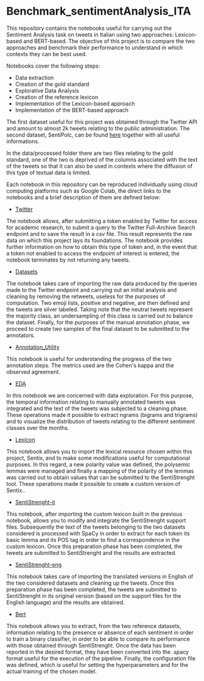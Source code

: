 # Benchmark_sentimentAnalysis_ITA

This repository contains the notebooks useful for carrying out the Sentiment Analysis task on tweets in Italian using two approaches: Lexicon-based and BERT-based.
The objective of this project is to compare the two approaches and benchmark their performance to understand in which contexts they can be best used.

Notebooks cover the following steps:

- Data extraction
- Creation of the gold standard
- Explorative Data Analysis
- Creation of the reference lexicon
- Implementation of the Lexicon-based approach
- Implementation of the BERT-based approach

The first dataset useful for this project was obtained through the Twitter API and amount to almost 2k tweets relating to the public administration. The second dataset, SentiPolc, can be found [here](http://www.di.unito.it/~tutreeb/sentipolc-evalita16/data.html) together with all useful informations.

In the data/processed folder there are two files relating to the gold standard, one of the two is deprived of the columns associated with the text of the tweets so that it can also be used in contexts where the diffusion of this type of textual data is limited.

Each notebook in this repository can be reproduced individually using cloud computing platforms such as Google Colab, the direct links to the notebooks and a brief description of them are defined below:

- [Twitter](https://colab.research.google.com/drive/1EpQHIuFtSFtjQ06WTFhQMlRGqTyzbtnL?usp=sharing)

The notebook allows, after submitting a token enabled by Twitter for access for academic research, to submit a query to the Twitter Full-Archive Search endpoint and to save the result in a csv file.
This result represents the raw data on which this project lays its foundations. The notebook provides further information on how to obtain this type of token and, in the event that a token not enabled to access the endpoint of interest is entered, the notebook terminates by not returning any tweets.

- [Datasets](https://colab.research.google.com/drive/1q8Fa1Nh1q6fbbgptrrY5euzc2DSC_ReE?usp=sharing)

The notebook takes care of importing the raw data produced by the queries made to the Twitter endpoint and carrying out an initial analysis and cleaning by removing the retweets, useless for the purposes of computation. Two emoji lists, positive and negative, are then defined and the tweets are silver labeled. Taking note that the neutral tweets represent the majority class, an undersampling of this class is carried out to balance the dataset. Finally, for the purposes of the manual annotation phase, we proceed to create two samples of the final dataset to be submitted to the annotators.

- [Annotation_Utility](https://colab.research.google.com/drive/10AWvfdWDYz6nGSyKuzmD8c3EeidZqOnT?usp=sharing)

This notebook is useful for understanding the progress of the two annotation steps. The metrics used are the Cohen's kappa and the observed agreement.

- [EDA](https://colab.research.google.com/drive/1jj8m46xeX9WtatzExj9NRkCiqZVMLr1z?usp=sharing)

In this notebook we are concerned with data exploration. For this purpose, the temporal information relating to manually annotated tweets was integrated and the text of the tweets was subjected to a cleaning phase. These operations made it possible to extract ngrams (bigrams and trigrams) and to visualize the distribution of tweets relating to the different sentiment classes over the months.

- [Lexicon](https://colab.research.google.com/drive/1gGnxrbE-dRtNPEgEoaeaHu4c_5WnK8Yr?usp=sharing)

This notebook allows you to import the lexical resource chosen within this project, Sentix, and to make some modifications useful for computational purposes. In this regard, a new polarity value was defined, the polysemic lemmas were managed and finally a mapping of the polarity of the lemmas was carried out to obtain values that can be submitted to the SentiStrenght tool. These operations made it possible to create a custom version of Sentix..

- [SentiStrenght-it](https://colab.research.google.com/drive/15THF6nvL6H_gLpIs7HaRixHI5AIztS4d?usp=sharing)

This notebook, after importing the custom lexicon built in the previous notebook, allows you to modify and integrate the SentiStrenght support files. Subsequently the text of the tweets belonging to the two datasets considered is processed with SpaCy in order to extract for each token its basic lemma and its POS tag in order to find a correspondence in the custom lexicon. Once this preparation phase has been completed, the tweets are submitted to SentiStrenght and the results are extracted.

- [SentiStrenght-eng](https://colab.research.google.com/drive/1nffasyDnP_433ey9QH52MfgnCinpetrA?usp=sharing)

This notebook takes care of importing the translated versions in English of the two considered datasets and cleaning up the tweets. Once this preparation phase has been completed, the tweets are submitted to SentiStrenght in its original version (based on the support files for the English language) and the results are obtained.

- [Bert](https://colab.research.google.com/drive/104Y1bUG1ZxCFlWNoamNJzrtR6oIIjVBl?usp=sharing)

This notebook allows you to extract, from the two reference datasets, information relating to the presence or absence of each sentiment in order to train a binary classifier, in order to be able to compare its performance with those obtained through SentiStrenght. Once the data has been reported in the desired format, they have been converted into the .spacy format useful for the execution of the pipeline. Finally, the configuration file was defined, which is useful for setting the hyperparameters and for the actual training of the chosen model.
